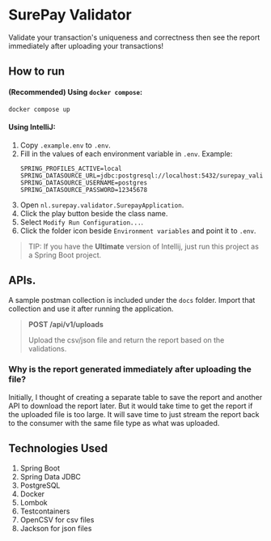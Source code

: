 # SurePay Validator

Validate your transaction's uniqueness and correctness then see the report immediately after uploading your
transactions!

## How to run

#### (Recommended) Using `docker compose`:

```shell
docker compose up
```

#### Using IntelliJ:

1. Copy `.example.env` to `.env`.
2. Fill in the values of each environment variable in `.env`. Example:
    ```text
    SPRING_PROFILES_ACTIVE=local
    SPRING_DATASOURCE_URL=jdbc:postgresql://localhost:5432/surepay_validator
    SPRING_DATASOURCE_USERNAME=postgres
    SPRING_DATASOURCE_PASSWORD=12345678
    ```
3. Open `nl.surepay.validator.SurepayApplication`.
4. Click the play button beside the class name.
5. Select `Modify Run Configuration...`.
6. Click the folder icon beside `Environment variables` and point it to `.env`.

> TIP: If you have the **Ultimate** version of Intellij, just run this project as a Spring Boot project.

## APIs.

A sample postman collection is included under the `docs` folder. Import that collection and use it after running the
application.

> **POST /api/v1/uploads**
>
> Upload the csv/json file and return the report based on the validations.

### Why is the report generated immediately after uploading the file?

Initially, I thought of creating a separate table to save the report and another API to download the report later.
But it would take time to get the report if the uploaded file is too large. It will save time to just stream the report
back to the consumer with the same file type as what was uploaded.

## Technologies Used

1. Spring Boot
2. Spring Data JDBC
3. PostgreSQL
4. Docker
5. Lombok
6. Testcontainers
7. OpenCSV for csv files
8. Jackson for json files
